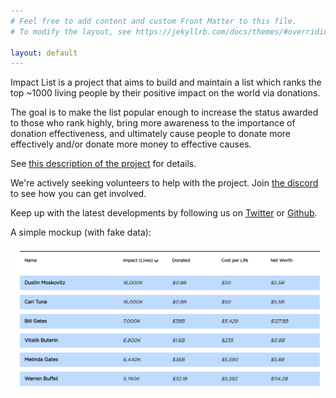 ```yaml
---
# Feel free to add content and custom Front Matter to this file.
# To modify the layout, see https://jekyllrb.com/docs/themes/#overriding-theme-defaults

layout: default
---
```


Impact List is a project that aims to build and maintain a list which ranks the top ~1000 living people by their positive impact on the world via donations. 

The goal is to make the list popular enough to increase the status awarded to those who rank highly, bring more awareness to the importance of donation effectiveness, and ultimately cause people to donate more effectively and/or donate more money to effective causes.

See [this description of the project](https://forum.effectivealtruism.org/posts/LCJa4AAi7YBcyro2H/proposal-impact-list-like-the-forbes-list-except-for-impact) for details.

We're actively seeking volunteers to help with the project. Join [the discord](https://discord.gg/6GNre8U2ta) to see how you can get involved. 

Keep up with the latest developments by following us on [Twitter](https://twitter.com/impactlist_) or [Github](https://github.com/impactlist). 

A simple mockup (with fake data):

![il](impactlist.png)
